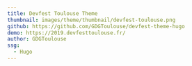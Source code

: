 ```yaml
---
title: Devfest Toulouse Theme
thumbnail: images/theme/thumbnail/devfest-toulouse.png
github: https://github.com/GDGToulouse/devfest-theme-hugo
demo: https://2019.devfesttoulouse.fr/
author: GDGToulouse
ssg:
  - Hugo
---
```

